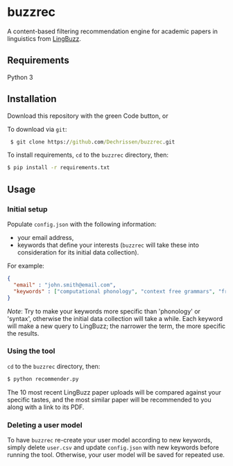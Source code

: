 # buzzrec
 A content-based filtering recommendation engine for academic papers in linguistics from [LingBuzz](https://ling.auf.net/lingbuzz).

## Requirements

Python 3

## Installation

Download this repository with the green Code button, or

To download via `git`:
```cmd
 $ git clone https://github.com/Dechrissen/buzzrec.git
 ```
To install requirements, `cd` to the `buzzrec` directory, then:
```cmd
$ pip install -r requirements.txt
```

## Usage

### Initial setup
Populate `config.json` with the following information:
- your email address,
- keywords that define your interests (`buzzrec` will take these into consideration for its initial data collection).  

For example:
```json
{
  "email" : "john.smith@email.com",
  "keywords" : ["computational phonology", "context free grammars", "french"]
}
```

*Note*: Try to make your keywords more specific than 'phonology' or 'syntax', otherwise the initial data collection will take a while. Each keyword will make a new query to  LingBuzz; the narrower the term, the more specific the results.

### Using the tool

`cd` to the `buzzrec` directory, then:

```cmd
$ python recommender.py
```

The 10 most recent LingBuzz paper uploads will be compared against your specific tastes, and the most similar paper will be recommended to you along with a link to its PDF.

### Deleting a user model

To have `buzzrec` re-create your user model according to new keywords, simply delete `user.csv` and update `config.json` with new keywords before running the tool. Otherwise, your user model will be saved for repeated use.
